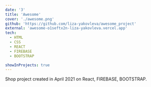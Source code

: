 ```yaml
---
date: '3'
title: 'Awesome'
cover: './awesome.png'
github: 'https://github.com/liza-yakovleva/awesome_project'
external: 'awesome-o1seftx2n-liza-yakovleva.vercel.app'
tech:
  - HTML
  - CSS
  - REACT
  - FIREBASE 
  - BOOTSTRAP

showInProjects: true
---
```


Shop project created in April 2021 on React, FIREBASE, BOOTSTRAP.
